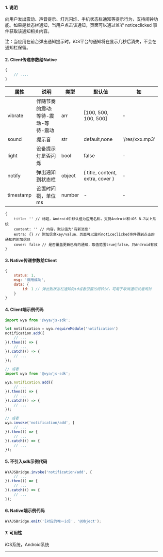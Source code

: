 #### 1. 说明

向用户发出震动、声音提示、灯光闪烁、手机状态栏通知等提示行为，支持闹钟功能。如果是状态栏通知，当用户点击该通知，页面可以通过监听 noticeclicked 事件获取该通知相关内容。

注：当应用在前台弹出通知提示时，iOS平台的通知将在显示几秒后消失，不会在通知栏保留。

#### 2. Client传递参数给Native

```javascript
{
	// ....
}
```


属性 | 说明 | 类型 | 默认值 | 如
---|---|---|---|---
vibrate | 伴随节奏的震动: 等待-震动-等待-震动 | arr | [100, 500, 100, 500] | -
sound | 提示音 | str | default,none | '/res/xxx.mp3'
light | 设备提示灯是否闪烁 | bool | false | -
notify | 弹出通知到状态栏 | object | { title, content, extra, cover } | -
timestamp | 设置时间戳，单位ms | number | - | -

```
{
    title: '' // 标题，Android中默认值为应用名称，支持Android和iOS 8.2以上系统
    content: '' // 内容，默认值为'有新消息'
    extra: {} // 附加信息key/value，页面可以监听noticeclicked事件得到点击的通知的附加信息
    cover: false // 是否覆盖更新已有的通知，取值范围true|false。只Android有效
}
```

#### 3. Native传递参数给Client

```javascript
{
	status: 1,
	msg: '调用成功',
	data: {
		id: 1 // 弹出到状态栏通知的id或者设置的闹铃id，可用于取消通知或者闹铃
	}
}
```

#### 4. Client端示例代码

```javascript
import wya from '@wya/js-sdk';

let notification = wya.requireModule('notification')
notification.add({
	// ...
}).then(() => {
	// ...
}).catch(() => {
	// ...
});

// 或者
import wya from '@wya/js-sdk';

wya.notification.add({
	// ...
}).then(() => {
	// ...
}).catch(() => {
	// ...
});

// 或者
wya.invoke('notification/add', {
	// ...
}).then(() => {
	// ...
}).catch(() => {
	// ...
});
```

#### 5. 不引入sdk示例代码

```javascript
WYAJSBridge.invoke('notification/add', {
	// ...
}).then(() => {
	// ...
}).catch(() => {
	// ...
});
```

#### 6. Native端示例代码

```javascript
WYAJSBridge.emit('[对应的唯一id]', '@Object');
```

#### 7. 可用性

iOS系统，Android系统

---------

